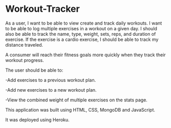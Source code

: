 # Workout-Tracker

As a user, I want to be able to view create and track daily workouts. I want to be able to log multiple exercises in a workout on a given day. I should also be able to track the name, type, weight, sets, reps, and duration of exercise. If the exercise is a cardio exercise, I should be able to track my distance traveled.

A consumer will reach their fitness goals more quickly when they track their workout progress.

The user should be able to:

  -Add exercises to a previous workout plan.

  -Add new exercises to a new workout plan.

  -View the combined weight of multiple exercises on the stats page.

This application was built using HTML, CSS, MongoDB and JavaScript. 

It was deployed using Heroku. 


